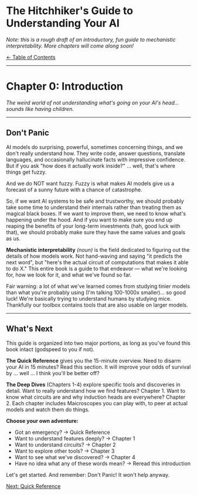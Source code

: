 # The Hitchhiker's Guide to Understanding Your AI

_Note: this is a rough draft of an introductory, fun guide to mechanistic interpretability. More chapters will come along soon!_

<div class="toc-breadcrumb">
  <a href="../">← Table of Contents</a>
</div>

---

# Chapter 0: Introduction

_The weird world of not understanding what's going on your AI's head... sounds like having children._

---

## Don't Panic

AI models do surprising, powerful, sometimes concerning things, and we don't really understand how. They write code, answer questions, translate languages, and occasionally hallucinate facts with impressive confidence. But if you ask "how does it actually work inside?" ... well, that's where things get fuzzy.

And we do NOT want fuzzy. Fuzzy is what makes AI models give us a forecast of a sunny future with a chance of catastrophe.

So, if we want AI systems to be safe and trustworthy, we should probably take some time to understand their internals rather than treating them as magical black boxes. If we want to improve them, we need to know what's happening under the hood. And if you want to make sure you end up reaping the benefits of your long-term investments (hah, good luck with that), we should probably make sure they have the same values and goals as us.

**Mechanistic interpretability** _(noun)_ is the field dedicated to figuring out the details of how models work. Not hand-waving and saying "it predicts the next word", but "here's the actual circuit of computations that makes it able to do X." This entire book is a guide to that endeavor — what we're looking for, how we look for it, and what we've found so far.

Fair warning: a lot of what we've learned comes from studying tinier models than what you're probably using (I'm talking 100-1000x smaller)... so good luck! We're basically trying to understand humans by studying mice. Thankfully our toolbox contains tools that are also usable on larger models.

---

## What's Next

This guide is organized into two major portions, as long as you've found this book intact (godspeed to you if not).

**The Quick Reference** gives you the 15-minute overview. Need to disarm your AI in 15 minutes? Read this section. It will improve your odds of survival by ... well ... I think you'll be better off?

**The Deep Dives** (Chapters 1-4) explore specific tools and discoveries in detail. Want to really understand how we find features? Chapter 1. Want to know what circuits are and why induction heads are everywhere? Chapter 2. Each chapter includes Maicroscopes you can play with, to peer at actual models and watch them do things.

**Choose your own adventure:**

- Got an emergency? → Quick Reference
- Want to understand features deeply? → Chapter 1
- Want to understand circuits? → Chapter 2
- Want to explore other tools? → Chapter 3
- Want to see what we've discovered? → Chapter 4
- Have no idea what any of these words mean? → Reread this introduction

Let's get started. And remember: Don't Panic! It won't help anyway.

<div class="chapter-nav">
  <span></span>
  <a href="../quick-reference/" class="next-chapter">Next: Quick Reference</a>
</div>
